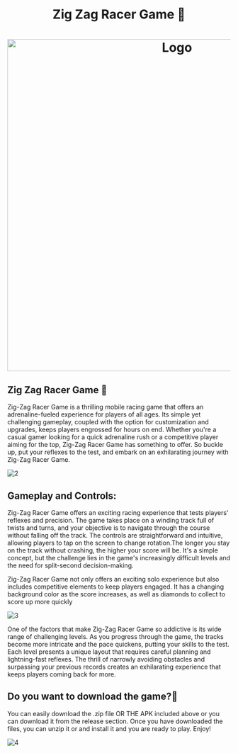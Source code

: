 <h1 align="center" >Zig Zag Racer Game 🚗</h1>


<h1 align="center" ><img src="https://github.com/MANISH-SAHANI/The-Zig-Zag-Racer-Game/assets/91081774/9b9fc8d0-23b1-49ad-b21c-0b7e7a32106c" alt="Logo" width="750" /></h1>


<h2>Zig Zag Racer Game 🚗</h2> 

Zig-Zag Racer Game is a thrilling mobile racing game that offers an adrenaline-fueled experience for players of all ages. Its simple yet challenging gameplay, coupled with the option for customization and upgrades, keeps players engrossed for hours on end. Whether you're a casual gamer looking for a quick adrenaline rush or a competitive player aiming for the top, Zig-Zag Racer Game has something to offer. So buckle up, put your reflexes to the test, and embark on an exhilarating journey with Zig-Zag Racer Game.


![2](https://github.com/MANISH-SAHANI/The-Zig-Zag-Racer-Game/assets/91081774/d4c251f1-112a-4262-920e-82370e60b031)

<h2>Gameplay and Controls:</h2> 

Zig-Zag Racer Game offers an exciting racing experience that tests players' reflexes and precision. The game takes place on a winding track full of twists and turns, and your objective is to navigate through the course without falling off the track. The controls are straightforward and intuitive, allowing players to tap on the screen to change rotation.The longer you stay on the track without crashing, the higher your score will be. It's a simple concept, but the challenge lies in the game's increasingly difficult levels and the need for split-second decision-making.                                                                 

Zig-Zag Racer Game not only offers an exciting solo experience but also includes competitive elements to keep players engaged. It has a changing background color as the score increases, as well as diamonds to collect to score up more quickly


![3](https://github.com/MANISH-SAHANI/The-Zig-Zag-Racer-Game/assets/91081774/b8520b95-123e-4371-aea4-82a998f1887c)

One of the factors that make Zig-Zag Racer Game so addictive is its wide range of challenging levels. As you progress through the game, the tracks become more intricate and the pace quickens, putting your skills to the test. Each level presents a unique layout that requires careful planning and lightning-fast reflexes. The thrill of narrowly avoiding obstacles and surpassing your previous records creates an exhilarating experience that keeps players coming back for more.


<h2> Do you want to download the game?💫</h2>

You can easily download the .zip file OR THE APK included above or you can download it from the release section. Once you have downloaded the files, you can unzip it or and install it and you are ready to play. Enjoy!

![4](https://github.com/MANISH-SAHANI/The-Zig-Zag-Racer-Game/assets/91081774/f9824520-e5f1-477c-ad63-b9928b0f3250)


